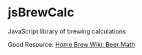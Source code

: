 jsBrewCalc
==========

JavaScript library of brewing calculations

Good Resource: [Home Brew Wiki: Beer Math](http://www.homebrewtalk.com/wiki/index.php/Beer_math)

